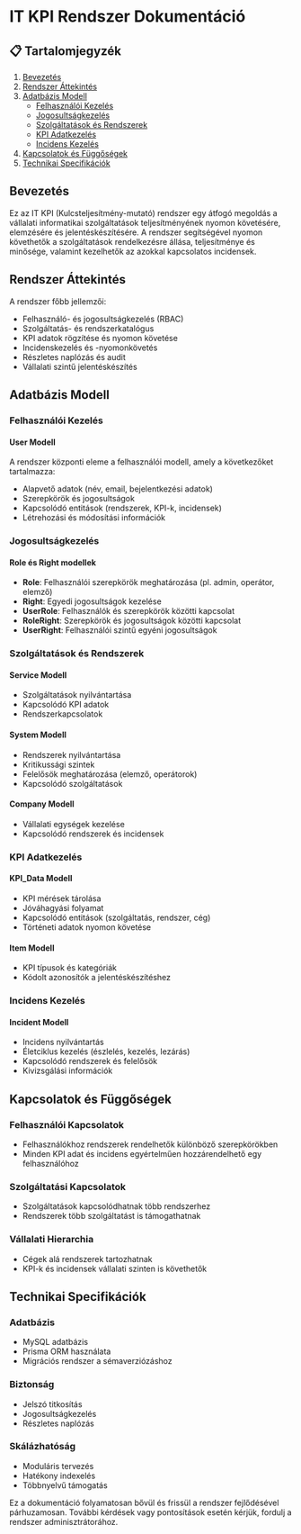 # IT KPI Rendszer Dokumentáció

## 📋 Tartalomjegyzék
1. [Bevezetés](#bevezetés)
2. [Rendszer Áttekintés](#rendszer-áttekintés)
3. [Adatbázis Modell](#adatbázis-modell)
   - [Felhasználói Kezelés](#felhasználói-kezelés)
   - [Jogosultságkezelés](#jogosultságkezelés)
   - [Szolgáltatások és Rendszerek](#szolgáltatások-és-rendszerek)
   - [KPI Adatkezelés](#kpi-adatkezelés)
   - [Incidens Kezelés](#incidens-kezelés)
4. [Kapcsolatok és Függőségek](#kapcsolatok-és-függőségek)
5. [Technikai Specifikációk](#technikai-specifikációk)

## Bevezetés

Ez az IT KPI (Kulcsteljesítmény-mutató) rendszer egy átfogó megoldás a vállalati informatikai szolgáltatások teljesítményének nyomon követésére, elemzésére és jelentéskészítésére. A rendszer segítségével nyomon követhetők a szolgáltatások rendelkezésre állása, teljesítménye és minősége, valamint kezelhetők az azokkal kapcsolatos incidensek.

## Rendszer Áttekintés

A rendszer főbb jellemzői:
- Felhasználó- és jogosultságkezelés (RBAC)
- Szolgáltatás- és rendszerkatalógus
- KPI adatok rögzítése és nyomon követése
- Incidenskezelés és -nyomonkövetés
- Részletes naplózás és audit
- Vállalati szintű jelentéskészítés

## Adatbázis Modell

### Felhasználói Kezelés

#### User Modell
A rendszer központi eleme a felhasználói modell, amely a következőket tartalmazza:
- Alapvető adatok (név, email, bejelentkezési adatok)
- Szerepkörök és jogosultságok
- Kapcsolódó entitások (rendszerek, KPI-k, incidensek)
- Létrehozási és módosítási információk

### Jogosultságkezelés

#### Role és Right modellek
- **Role**: Felhasználói szerepkörök meghatározása (pl. admin, operátor, elemző)
- **Right**: Egyedi jogosultságok kezelése
- **UserRole**: Felhasználók és szerepkörök közötti kapcsolat
- **RoleRight**: Szerepkörök és jogosultságok közötti kapcsolat
- **UserRight**: Felhasználói szintű egyéni jogosultságok

### Szolgáltatások és Rendszerek

#### Service Modell
- Szolgáltatások nyilvántartása
- Kapcsolódó KPI adatok
- Rendszerkapcsolatok

#### System Modell
- Rendszerek nyilvántartása
- Kritikussági szintek
- Felelősök meghatározása (elemző, operátorok)
- Kapcsolódó szolgáltatások

#### Company Modell
- Vállalati egységek kezelése
- Kapcsolódó rendszerek és incidensek

### KPI Adatkezelés

#### KPI_Data Modell
- KPI mérések tárolása
- Jóváhagyási folyamat
- Kapcsolódó entitások (szolgáltatás, rendszer, cég)
- Történeti adatok nyomon követése

#### Item Modell
- KPI típusok és kategóriák
- Kódolt azonosítók a jelentéskészítéshez

### Incidens Kezelés

#### Incident Modell
- Incidens nyilvántartás
- Életciklus kezelés (észlelés, kezelés, lezárás)
- Kapcsolódó rendszerek és felelősök
- Kivizsgálási információk

## Kapcsolatok és Függőségek

### Felhasználói Kapcsolatok
- Felhasználókhoz rendszerek rendelhetők különböző szerepkörökben
- Minden KPI adat és incidens egyértelműen hozzárendelhető egy felhasználóhoz

### Szolgáltatási Kapcsolatok
- Szolgáltatások kapcsolódhatnak több rendszerhez
- Rendszerek több szolgáltatást is támogathatnak

### Vállalati Hierarchia
- Cégek alá rendszerek tartozhatnak
- KPI-k és incidensek vállalati szinten is követhetők

## Technikai Specifikációk

### Adatbázis
- MySQL adatbázis
- Prisma ORM használata
- Migrációs rendszer a sémaverziózáshoz

### Biztonság
- Jelszó titkosítás
- Jogosultságkezelés
- Részletes naplózás

### Skálázhatóság
- Moduláris tervezés
- Hatékony indexelés
- Többnyelvű támogatás

Ez a dokumentáció folyamatosan bővül és frissül a rendszer fejlődésével párhuzamosan. További kérdések vagy pontosítások esetén kérjük, fordulj a rendszer adminisztrátorához.